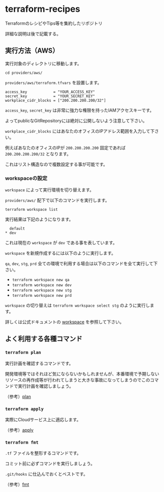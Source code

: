 # terraform-recipes
TerraformのレシピやTips等を集約したリポジトリ

詳細な説明は後で記載する。

## 実行方法（AWS）

実行対象のディレクトリに移動します。

`cd providers/aws/`

`providers/aws/terraform.tfvars` を設置します。

```
access_key            = "YOUR_ACCESS_KEY"
secret_key            = "YOUR_SECRET_KEY"
workplace_cidr_blocks = ["200.200.200.200/32"]
```

`access_key`, `secret_key` は非常に強力な権限を持ったIAMアクセスキーです。

よってpublicなGitRepositoryには絶対に公開しないよう注意して下さい。

`workplace_cidr_blocks` にはあなたのオフィスのIPアドレス範囲を入力して下さい。

例えばあなたのオフィスのIPが `200.200.200.200` 固定であれば `200.200.200.200/32` となります。

これはリスト構造なので複数設定する事が可能です。

### workspaceの設定

`workspace` によって実行環境を切り替えます。

`providers/aws/` 配下で以下のコマンドを実行します。

`terraform workspace list`

実行結果は下記のようになります。

```
  default
* dev
```

これは現在の `workspace` が `dev` である事を表しています。

`workspace` を新規作成するには以下のように実行します。

`qa`, `dev`, `stg`, `prd` 全ての環境で利用する場合は以下のコマンドを全て実行して下さい。

- `terraform workspace new qa`
- `terraform workspace new dev`
- `terraform workspace new stg`
- `terraform workspace new prd`

`workspace` の切り替えは `terraform workspace select stg` のように実行します。

詳しくは公式ドキュメントの [workspace](https://www.terraform.io/docs/commands/workspace/index.html) を参照して下さい。

## よく利用する各種コマンド

### `terraform plan`

実行計画を確認するコマンドです。

開発環境等ではそれほど気にならないかもしれませんが、本番環境で予期しないリソースの再作成等が行われてしまうと大きな事故になってしまうのでこのコマンドで実行計画を確認しましょう。

（参考）[plan](https://www.terraform.io/docs/commands/plan.html)

### `terraform apply`

実際にCloudサービス上に適応します。

（参考）[apply](https://www.terraform.io/docs/commands/apply.html)

### `terraform fmt`

`.tf` ファイルを整形するコマンドです。

コミット前に必ずコマンドを実行しましょう。

`.git/hooks` に仕込んでおくとベストです。

（参考）[fmt](https://www.terraform.io/docs/commands/fmt.html)
